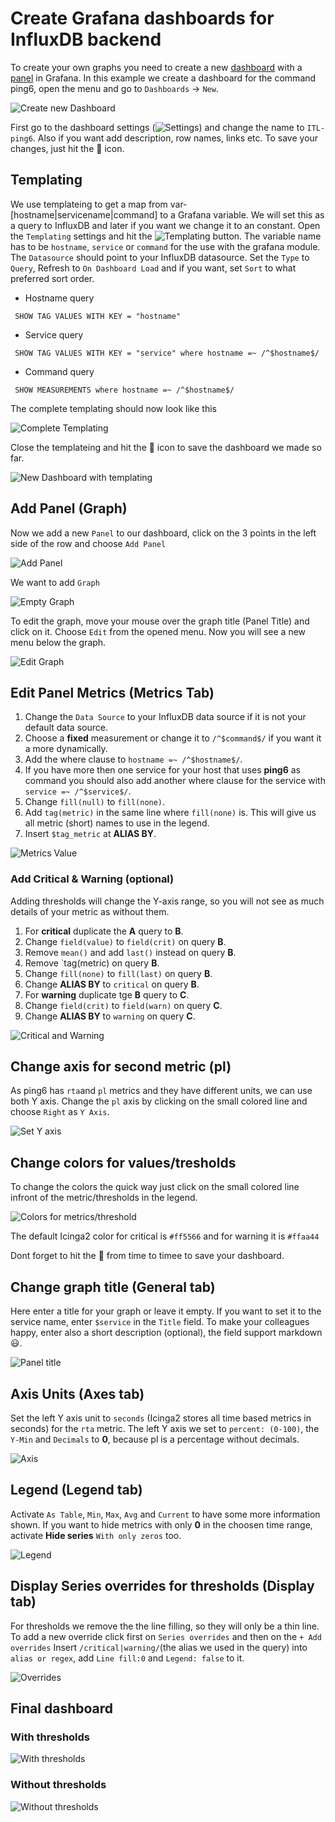# Create Grafana dashboards for InfluxDB backend

To create your own graphs you need to create a new [dashboard](http://docs.grafana.org/guides/basic_concepts/#dashboard) with a [panel](http://docs.grafana.org/guides/basic_concepts/#panel) in Grafana.
In this example we create a dashboard for the command ping6, open the menu and go to `Dashboards` -> `New`.

![Create new Dashboard](images/06-create-new.png)

First go to the dashboard settings (![Settings](images/06-cog.png)) and change the name to `ITL-ping6`.
Also if you want add description, row names, links etc.
To save your changes, just hit the :floppy_disk: icon.

## Templating

We use templateing to get a map from var-[hostname|servicename|command] to a Grafana variable. We will set this as a query to InfluxDB and later if you want we change it to an constant.
Open the `Templating` settings and hit the ![Templating](images/06-new-button.png) button.
The variable name has to be `hostname`, `service` or `command` for the use with the grafana module.
The `Datasource` should point to your InfluxDB datasource.
Set the `Type` to `Query`, Refresh to `On Dashboard Load` and if you want, set `Sort` to what preferred sort order.

 * Hostname query
```
 SHOW TAG VALUES WITH KEY = "hostname"
```

 * Service query
```
 SHOW TAG VALUES WITH KEY = "service" where hostname =~ /^$hostname$/
```

 * Command query
```
 SHOW MEASUREMENTS where hostname =~ /^$hostname$/
```

The complete templating should now look like this

![Complete Templating](images/06-templating-influx.png)

Close the templateing and hit the :floppy_disk: icon to save the dashboard we made so far.

![New Dashboard with templating](images/06-new-dashboard-with-templating.png)

## Add Panel (Graph)

Now we add a new `Panel` to our dashboard, click on the 3 points in the left side of the row and choose `Add Panel`

![Add Panel](images/06-dashboard-add-panel.png)

We want to add `Graph`

![Empty Graph](images/06-dashboard-panel.png)

To edit the graph, move your mouse over the graph title (Panel Title) and click on it.
Choose `Edit` from the opened menu. Now you will see a new menu below the graph.

![Edit Graph](images/06-dashboard-panel-influx-edit.png)

## Edit Panel Metrics (Metrics Tab)

 1. Change the `Data Source` to your InfluxDB data source if it is not your default data source.
 2. Choose a **fixed** measurement or change it to `/^$command$/` if you want it a more dynamically.
 3. Add the where clause to `hostname =~ /^$hostname$/`.
 4. If you have more then one service for your host that uses **ping6** as command you should also add another where clause for the service with `service =~ /^$service$/`.
 5. Change `fill(null)` to `fill(none)`.
 6. Add `tag(metric)` in the same line where `fill(none)` is. This will give us all metric (short) names to use in the legend.
 7. Insert `$tag_metric` at **ALIAS BY**.

![Metrics Value](images/06-dashboard-panel-metrics.png)

### Add Critical & Warning (optional)

Adding thresholds will change the Y-axis range, so you will not see as much details of your metric as without them.

 1. For **critical** duplicate the **A** query to **B**.
 2. Change `field(value)` to `field(crit)` on query **B**.
 3. Remove `mean()` and add `last()` instead on query **B**.
 4. Remove `tag(metric) on query **B**.
 5. Change `fill(none)` to `fill(last)` on query **B**.
 6. Change **ALIAS BY** to `critical` on query **B**.
 7. For **warning** duplicate tge **B** query to **C**.
 8. Change `field(crit)` to `field(warn)` on query **C**.
 9. Change **ALIAS BY** to `warning` on query **C**.

![Critical and Warning](images/06-dashboard-panel-metrics-crit-warn.png)

## Change axis for second metric (pl)

As ping6 has `rta`and `pl` metrics and they have different units, we can use both Y axis.
Change the `pl` axis by clicking on the small colored line and choose `Right` as `Y Axis`.

![Set Y axis](images/06-dashboard-panel-yaxis.png)

## Change colors for values/tresholds

To change the colors the quick way just click on the small colored line infront of the metric/thresholds in the legend.

![Colors for metrics/threshold](images/06-dashboard-panel-colors.png)

The default Icinga2 color for critical is `#ff5566` and for warning it is `#ffaa44`

Dont forget to hit the :floppy_disk: from time to timee to save your dashboard.

## Change graph title (General tab)

Here enter a title for your graph or leave it empty. If you want to set it to the service name, enter `$service` in the `Title` field.
To make your colleagues happy, enter also a short description (optional), the field support markdown :smiley:.

![Panel title](images/06-dashboard-panel-title.png)

## Axis Units (Axes tab)

Set the left Y axis unit to `seconds` (Icinga2 stores all time based metrics in seconds) for the `rta` metric.
The left Y axis we set to `percent: (0-100)`, the `Y-Min` and `Decimals` to **0**, because pl is a percentage without decimals.

![Axis](images/06-dashboard-panel-axis.png)

## Legend (Legend tab)

Activate `As Table`, `Min`, `Max`, `Avg` and `Current` to have some more information shown.
If you want to hide metrics with only **0** in the choosen time range, activate **Hide series** `With only zeros` too.

![Legend](images/06-dashboard-panel-legend.png)

## Display Series overrides for thresholds (Display tab)

For thresholds we remove the the line filling, so they will only be a thin line.
To add a new override click first on `Series overrides` and then on the `+ Add overrides`
Insert `/critical|warning/`(the alias we used in the query) into `alias or regex`, add `Line fill:0` and `Legend: false` to it.

![Overrides](images/06-dashboard-panel-display-overrides.png)


## Final dashboard

### With thresholds

![With thresholds](images/06-final-dashboard-threshold-influx.png)

### Without thresholds

![Without thresholds](images/06-final-dashboard-without-threshold-influx.png)
